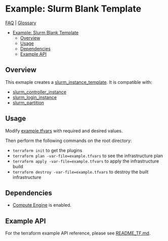 # Example: Slurm Blank Template

[FAQ](../../../../docs/faq.md) | [Glossary](../../../../docs/glossary.md)

<!-- mdformat-toc start --slug=github --no-anchors --maxlevel=6 --minlevel=1 -->

- [Example: Slurm Blank Template](#example-slurm-blank-template)
  - [Overview](#overview)
  - [Usage](#usage)
  - [Dependencies](#dependencies)
  - [Example API](#example-api)

<!-- mdformat-toc end -->

## Overview

This exmaple creates a
[slurm_instance_template](../../../modules/slurm_instance_template/). It is
compatible with:

- [slurm_controller_instance](../../../modules/slurm_controller_instance)
- [slurm_login_instance](../../../modules/slurm_login_instance)
- [slurm_partition](../../../modules/slurm_partition)

## Usage

Modify [example.tfvars](./example.tfvars) with required and desired values.

Then perform the following commands on the root directory:

- `terraform init` to get the plugins
- `terraform plan -var-file=example.tfvars` to see the infrastructure plan
- `terraform apply -var-file=example.tfvars` to apply the infrastructure build
- `terraform destroy -var-file=example.tfvars` to destroy the built
  infrastructure

## Dependencies

- [Compute Engine](../../../../docs/glossary.md#compute-engine) is enabled.

## Example API

For the terraform example API reference, please see
[README_TF.md](./README_TF.md).
